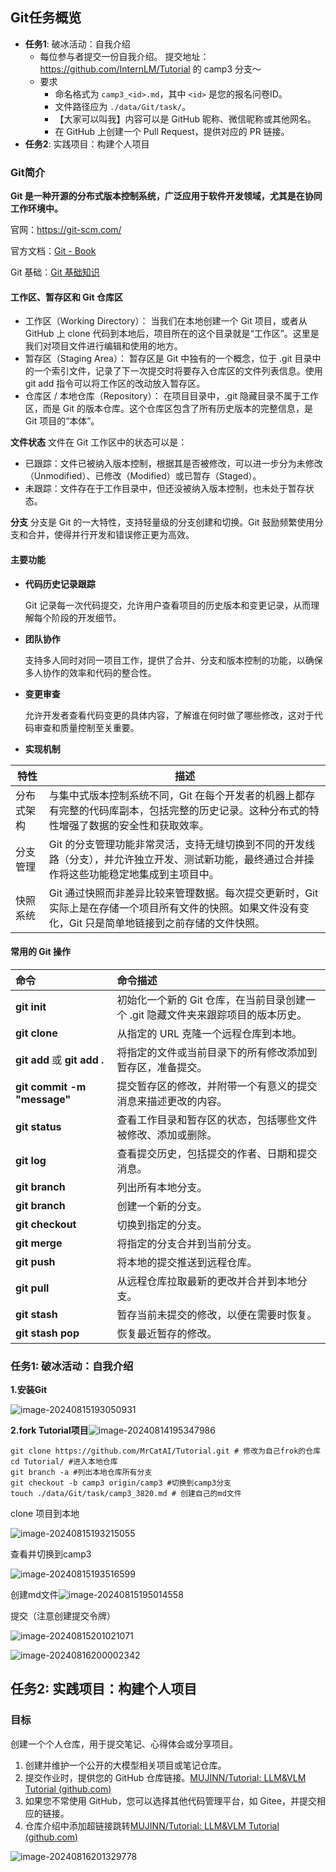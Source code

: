 ## Git任务概览



- **任务1**: 破冰活动：自我介绍
  - 每位参与者提交一份自我介绍。 提交地址：https://github.com/InternLM/Tutorial 的 camp3 分支～
  - 要求
    - 命名格式为 `camp3_<id>.md`，其中 `<id>` 是您的报名问卷ID。
    - 文件路径应为 `./data/Git/task/`。
    - 【大家可以叫我】内容可以是 GitHub 昵称、微信昵称或其他网名。
    - 在 GitHub 上创建一个 Pull Request，提供对应的 PR 链接。
- **任务2**: 实践项目：构建个人项目

### Git简介

**Git 是一种开源的分布式版本控制系统，广泛应用于软件开发领域，尤其是在协同工作环境中。**

官网：https://git-scm.com/

官方文档：[Git - Book](https://git-scm.com/book/en/v2)

Git 基础：[Git 基础知识](https://aicarrier.feishu.cn/wiki/YAXRwLZxPi8Hy6k3tOQcuwAHn5g)

#### **工作区、暂存区和 Git 仓库区**

- 工作区（Working Directory）： 当我们在本地创建一个 Git 项目，或者从 GitHub 上 clone 代码到本地后，项目所在的这个目录就是“工作区”。这里是我们对项目文件进行编辑和使用的地方。
- 暂存区（Staging Area）： 暂存区是 Git 中独有的一个概念，位于 .git 目录中的一个索引文件，记录了下一次提交时将要存入仓库区的文件列表信息。使用 git add 指令可以将工作区的改动放入暂存区。
- 仓库区 / 本地仓库（Repository）： 在项目目录中，.git 隐藏目录不属于工作区，而是 Git 的版本仓库。这个仓库区包含了所有历史版本的完整信息，是 Git 项目的“本体”。

**文件状态** 文件在 Git 工作区中的状态可以是：

- 已跟踪：文件已被纳入版本控制，根据其是否被修改，可以进一步分为未修改（Unmodified）、已修改（Modified）或已暂存（Staged）。
- 未跟踪：文件存在于工作目录中，但还没被纳入版本控制，也未处于暂存状态。

**分支** 分支是 Git 的一大特性，支持轻量级的分支创建和切换。Git 鼓励频繁使用分支和合并，使得并行开发和错误修正更为高效。

#### **主要功能**

- **代码历史记录跟踪**

  Git 记录每一次代码提交，允许用户查看项目的历史版本和变更记录，从而理解每个阶段的开发细节。

- **团队协作**

  支持多人同时对同一项目工作，提供了合并、分支和版本控制的功能，以确保多人协作的效率和代码的整合性。

- **变更审查**

  允许开发者查看代码变更的具体内容，了解谁在何时做了哪些修改，这对于代码审查和质量控制至关重要。

- **实现机制**

| 特性       | 描述                                                         |
| ---------- | ------------------------------------------------------------ |
| 分布式架构 | 与集中式版本控制系统不同，Git 在每个开发者的机器上都存有完整的代码库副本，包括完整的历史记录。这种分布式的特性增强了数据的安全性和获取效率。 |
| 分支管理   | Git 的分支管理功能非常灵活，支持无缝切换到不同的开发线路（分支），并允许独立开发、测试新功能，最终通过合并操作将这些功能稳定地集成到主项目中。 |
| 快照系统   | Git 通过快照而非差异比较来管理数据。每次提交更新时，Git 实际上是在存储一个项目所有文件的快照。如果文件没有变化，Git 只是简单地链接到之前存储的文件快照。 |

#### **常用的 Git 操作**

| 命令                                | 命令描述                                                     |
| :---------------------------------- | :----------------------------------------------------------- |
| **git init**                        | 初始化一个新的 Git 仓库，在当前目录创建一个 .git 隐藏文件夹来跟踪项目的版本历史。 |
| **git clone <repository-url>**      | 从指定的 URL 克隆一个远程仓库到本地。                        |
| **git add <file>** 或 **git add .** | 将指定的文件或当前目录下的所有修改添加到暂存区，准备提交。   |
| **git commit -m "message"**         | 提交暂存区的修改，并附带一个有意义的提交消息来描述更改的内容。 |
| **git status**                      | 查看工作目录和暂存区的状态，包括哪些文件被修改、添加或删除。 |
| **git log**                         | 查看提交历史，包括提交的作者、日期和提交消息。               |
| **git branch**                      | 列出所有本地分支。                                           |
| **git branch <branch-name>**        | 创建一个新的分支。                                           |
| **git checkout <branch-name>**      | 切换到指定的分支。                                           |
| **git merge <branch-name>**         | 将指定的分支合并到当前分支。                                 |
| **git push**                        | 将本地的提交推送到远程仓库。                                 |
| **git pull**                        | 从远程仓库拉取最新的更改并合并到本地分支。                   |
| **git stash**                       | 暂存当前未提交的修改，以便在需要时恢复。                     |
| **git stash pop**                   | 恢复最近暂存的修改。                                         |



### 任务1: 破冰活动：自我介绍



**1.安装Git**

![image-20240815193050931](image/image-20240815193050931.png)



**2.fork Tutorial项目**![image-20240814195347986](image/image-20240814195347986.png)

```shell
git clone https://github.com/MrCatAI/Tutorial.git # 修改为自己frok的仓库
cd Tutorial/ #进入本地仓库
git branch -a #列出本地仓库所有分支
git checkout -b camp3 origin/camp3 #切换到camp3分支
touch ./data/Git/task/camp3_3820.md # 创建自己的md文件
```

clone 项目到本地

![image-20240815193215055](image/image-20240815193215055.png)

查看并切换到camp3

![image-20240815193516599](image/image-20240815193516599.png)

创建md文件![image-20240815195014558](image/image-20240815195014558.png)

提交（注意创建提交令牌）

![image-20240815201021071](image/image-20240815201021071.png)

![image-20240816200002342](image/image-20240816200002342.png)

## 任务2: 实践项目：构建个人项目



### 目标



创建一个个人仓库，用于提交笔记、心得体会或分享项目。



1. 创建并维护一个公开的大模型相关项目或笔记仓库。
2. 提交作业时，提供您的 GitHub 仓库链接。[MUJINN/Tutorial: LLM&VLM Tutorial (github.com)](https://github.com/MUJINN/Tutorial)
3. 如果您不常使用 GitHub，您可以选择其他代码管理平台，如 Gitee，并提交相应的链接。
4. 仓库介绍中添加超链接跳转[MUJINN/Tutorial: LLM&VLM Tutorial (github.com)](https://github.com/MUJINN/Tutorial)

![image-20240816201329778](image/image-20240816201329778.png)
